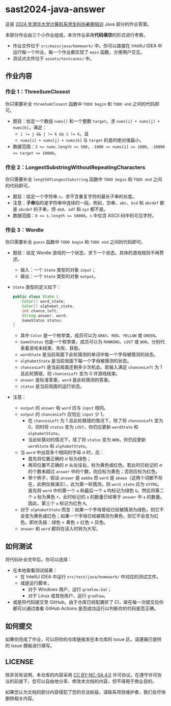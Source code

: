 # sast2024-java-answer

这是 [2024 年清华大学计算机系学生科协暑期培训](https://summer24.net9.org/) Java 部分的作业答案。

本部分作业由三个小作业组成，本次作业采用**代码填空**的形式进行考察。

- 作业文件位于 `src/main/java/homework/` 中。你可以直接在 IntelliJ IDEA 中运行每一个作业，每一个作业都实现了 `main` 函数，方便用户交互。
- 测试点文件位于 `assets/testcases/` 中。

## 作业内容

### 作业 1：ThreeSumClosest

你只需要补全 `threeSumClosest` 函数中 `TODO begin` 和 `TODO end` 之间的代码即可。

- 题目：给定一个数组 `nums[]` 和一个整数 `target`。求 `nums[i] + nums[j] + nums[k]`，满足：
  - `i != j && j != k && i != k`，且
  - `nums[i] + nums[j] + nums[k]` 与 `target` 的差的绝对值最小。
- 数据范围：`3 <= nums.length <= 500`，`-1000 <= nums[i] <= 1000`，`-10000 <= target <= 10000`。

### 作业 2：LongestSubstringWithoutRepeatingCharacters

你只需要补全 `lengthOfLongestSubstring` 函数中 `TODO begin` 和 `TODO end` 之间的代码即可。

- 题目：给定一个字符串 `s`，求不含重复字符的最长子串的长度。
- 注意：**子串**指的是字符串中连续的一段。例如，空串、`abc`、`bcd` 和 `abcdef` 都是 `abcdef` 的子串，但 `abd`、`adf` 和 `xyz` 都不是。
- 数据范围：`0 <= s.length <= 50000`，`s` 中仅含 ASCII 码中的可见字符。

### 作业 3：Wordle

你只需要补全 `guess` 函数中 `TODO begin` 和 `TODO end` 之间的代码即可。

- 题目：给定 Wordle 游戏的一个状态，求下一个状态。具体的游戏规则不再赘述。

  - 输入：一个 `State` 类型的对象 `input`；
  - 输出：一个 `State` 类型的对象 `output`。

- `State` 类型的定义如下：

  ```java
  public class State {
      Color[] word_state;
      Color[] alphabet_state;
      int chance_left;
      String answer, word;
      GameStatus status;
  }
  ```

  - 其中 `Color` 是一个枚举类，成员可以为 `GRAY`、`RED`、`YELLOW` 或 `GREEN`。
  - `GameStatus` 也是一个枚举类，成员可以为 `RUNNING`、`LOST` 或 `WON`，分别代表着游戏未结束、失败、获胜。
  - `wordState` 是当前局面下此轮猜测的单词中每一个字母被猜测的状态。
  - `alphabetState` 是当前局面下每一个字母被猜测的状态。
  - `chancesLeft` 是当前局面还剩多少次机会。若输入满足 `chancesLeft` 为 $1$ 且此轮猜错，则 `chancesLeft` 变为 $0$ 并游戏结束。
  - `answer` 是标准答案，`word` 是此轮猜测的答案。
  - `status` 是当前局面的运行状态。

- 注意：
  - `output` 的 `answer` 和 `word` 应与 `input` 相同。
  - `output` 的 `chancesLeft` 应恰比 `input` 少 $1$。
    - 在 `chancesLeft` 为 $1$ 且此轮猜错的情况下，除了将 `chancesLeft` 变为 $0$​，同时将 `status` 变为 `LOST`，你仍应更新 `wordState` 和 `alphabetState`。
    - 当此轮猜对的情况下，除了将 `status` 变为 `WON`，你仍应更新 `wordState` 和 `alphabetState`。
  - 当 `word` 中出现多个相同的字母 $\sigma$ 时，应：
    - 首先将位置正确的 $\sigma$ 标为绿色；
    - 再将位置不正确的 $\sigma$ 从左往右，标为黄色或红色。若此时已标记的 $\sigma$ 的个数未超过 `answer` 中的个数，则应标为黄色；否则应标为红色。
    - 举个例子，假设 `answer` 是 `aabba` 而 `word` 是 `abaaa`（这两个词都不存在，此例仅做演示），此为第一轮猜测，则 `word_state` 应为 `GYYRG`。首先将 `word` 中的第一个 `a` 和最后一个 `a` 均标记为绿色 `G`。然后将第二个 `a` 标为黄色 `Y`，此时标记的 `a` 的数量已经等于 `answer` 中  `a` 的数量。因此，第三个 `a` 标记为红色 `R`。
  - 对于 `alphabetState` 而言：如果一个字母曾经已经被猜测为绿色，则它不会变为黄色或红色；如果一个字母已经被猜测为黄色，则它不会变为红色。即优先级：绿色 > 黄色 > 红色 > 灰色。
  - `answer` 和 `word` 都将在读入时转为大写。

## 如何测试

将代码补全完毕后，你可以选择：

- 在本地查看测试结果：
  - 在 IntelliJ IDEA 中运行 `src/test/java/homework/` 中对应的测试文件。
  - 或是运行脚本，
    - 对于 Windows 用户，运行 `gradlew.bat`；
    - 对于 Linux 或其他用户，运行 `gradlew`。
- 或是将代码提交至 GitHub。由于仓库已经配置好了 CI，故在每一次提交后你都可以通过查看 GitHub Actions 是否成功运行以判断你的代码是否正确。

## 如何提交

如果你完成了作业，可以将你的仓库链接发在本仓库的 issue 区。请遵循已提供的 issue 模板进行填写。

## LICENSE

除非另有说明，本仓库的内容采用 [CC BY-NC-SA 4.0](https://creativecommons.org/licenses/by-nc-sa/4.0/) 许可协议。在遵守许可协议的前提下，您可以自由地分享、修改本文档的内容，但不得用于商业目的。

如果您认为文档的部分内容侵犯了您的合法权益，请联系项目维护者，我们会尽快删除相关内容。
